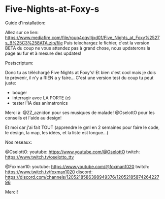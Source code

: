 # Five-Nights-at-Foxy-s
Guide d'installation:

Allez sur ce lien: https://www.mediafire.com/file/roup4cqvltjxd01/Five_Nights_at_Foxy%2527s_B%25C3%258ATA.zip/file
Puis telechargez le fichier, c'est la version BETA du coup ne vous attendez pas à grand chose, nous updaterons la page au fur et à mesure des updates!

Postscriptum:

Donc tu as téléchargé Five Nights at Foxy's! Et bien c'est cool mais je dois te prévenir, il n'y a RIEN a y faire... C'est une version test du coup tu peut juste:
- bouger
- interragir avec LA PORTE (e)
- tester l'IA des animatronics

Merci à:
@ZZ_aznidon pour ses musiques de malade!
@OselottO pour les conseils et l'aide au design!

Et moi car j'ai fait TOUT (apprendre le gml en 2 semaines pour faire le code, le design, la map, les idées, et la liste est longue...)

Nos reseaux:

@OselottO: 
youtube: https://www.youtube.com/@OselottO
twitch: https://www.twitch.tv/oselotto_ttv

@Foxman10:
youtube: https://www.youtube.com/@foxman1020
twitch: https://www.twitch.tv/foxman1020
discord: https://discord.com/channels/1205218586398949376/1205218587426422796

Merci!
